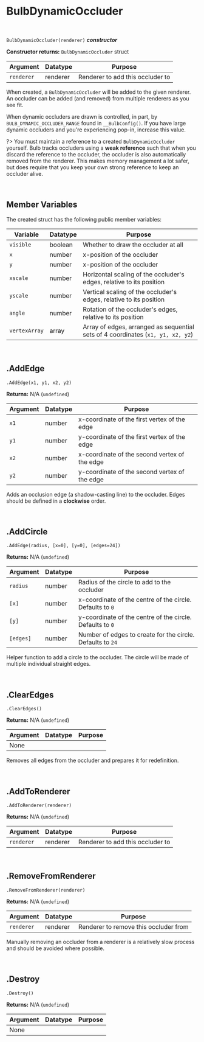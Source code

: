 # BulbDynamicOccluder

&nbsp;

`BulbDynamicOccluder(renderer)` ***constructor***

**Constructor returns:** `BulbDynamicOccluder` struct

|Argument  |Datatype|Purpose                         |
|----------|--------|--------------------------------|
|`renderer`|renderer|Renderer to add this occluder to|

When created, a `BulbDynamicOccluder` will be added to the given renderer. An occluder can be added (and removed) from multiple renderers as you see fit.

When dynamic occluders are drawn is controlled, in part, by `BULB_DYNAMIC_OCCLUDER_RANGE` found in `__BulbConfig()`. If you have large dynamic occluders and you're experiencing pop-in, increase this value.

?> You must maintain a reference to a created `BulbDynamicOccluder` yourself. Bulb tracks occluders using a **weak reference** such that when you discard the reference to the occluder, the occluder is also automatically removed from the renderer. This makes memory management a lot safer, but does require that you keep your own strong reference to keep an occluder alive.

&nbsp;

## Member Variables

The created struct has the following public member variables:

|Variable     |Datatype      |Purpose                                                                        |
|-------------|--------------|-------------------------------------------------------------------------------|
|`visible`    |boolean       |Whether to draw the occluder at all                                            |
|`x`          |number        |x-position of the occluder                                                     |
|`y`          |number        |x-position of the occluder                                                     |
|`xscale`     |number        |Horizontal scaling of the occluder's edges, relative to its position           |
|`yscale`     |number        |Vertical scaling of the occluder's edges, relative to its position             |
|`angle`      |number        |Rotation of the occluder's edges, relative to its position                     |
|`vertexArray`|array         |Array of edges, arranged as sequential sets of 4 coordinates (`x1, y1, x2, y2`)|

&nbsp;

## .AddEdge

`.AddEdge(x1, y1, x2, y2)`

**Returns:** N/A (`undefined`)

|Argument|Datatype|Purpose                                      |
|--------|--------|---------------------------------------------|
|`x1`    |number  |x-coordinate of the first vertex of the edge |
|`y1`    |number  |y-coordinate of the first vertex of the edge |
|`x2`    |number  |x-coordinate of the second vertex of the edge|
|`y2`    |number  |y-coordinate of the second vertex of the edge|

Adds an occlusion edge (a shadow-casting line) to the occluder. Edges should be defined in a **clockwise** order.

&nbsp;

## .AddCircle

`.AddEdge(radius, [x=0], [y=0], [edges=24])`

**Returns:** N/A (`undefined`)

|Argument |Datatype|Purpose                                                   |
|---------|--------|----------------------------------------------------------|
|`radius` |number  |Radius of the circle to add to the occluder               |
|`[x]`    |number  |x-coordinate of the centre of the circle. Defaults to `0` |     
|`[y]`    |number  |y-coordinate of the centre of the circle. Defaults to `0` |     
|`[edges]`|number  |Number of edges to create for the circle. Defaults to `24`|

Helper function to add a circle to the occluder. The circle will be made of multiple individual straight edges.

&nbsp;

## .ClearEdges

`.ClearEdges()`

**Returns:** N/A (`undefined`)

|Argument|Datatype|Purpose|
|--------|--------|-------|
|None    |        |       |

Removes all edges from the occluder and prepares it for redefinition.

&nbsp;

## .AddToRenderer

`.AddToRenderer(renderer)`

**Returns:** N/A (`undefined`)

|Argument  |Datatype|Purpose                         |
|----------|--------|--------------------------------|
|`renderer`|renderer|Renderer to add this occluder to|

&nbsp;

## .RemoveFromRenderer

`.RemoveFromRenderer(renderer)`

**Returns:** N/A (`undefined`)

|Argument  |Datatype|Purpose                              |
|----------|--------|-------------------------------------|
|`renderer`|renderer|Renderer to remove this occluder from|

Manually removing an occluder from a renderer is a relatively slow process and should be avoided where possible.

&nbsp;

## .Destroy

`.Destroy()`

**Returns:** N/A (`undefined`)

|Argument|Datatype|Purpose|
|--------|--------|-------|
|None    |        |       |